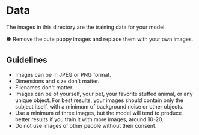 # Data

The images in this directory are the training data for your model.

🐕 Remove the cute puppy images and replace them with your own images.

## Guidelines

- Images can be in JPEG or PNG format.
- Dimensions and size don't matter.
- Filenames don't matter.
- Images can be of yourself, your pet, your favorite stuffed animal, or any unique object. For best results, your images should contain only the subject itself, with a minimum of background noise or other objects.
- Use a minimum of three images, but the model will tend to produce better results if you train it with more images, around 10-20.
- Do not use images of other people without their consent.
